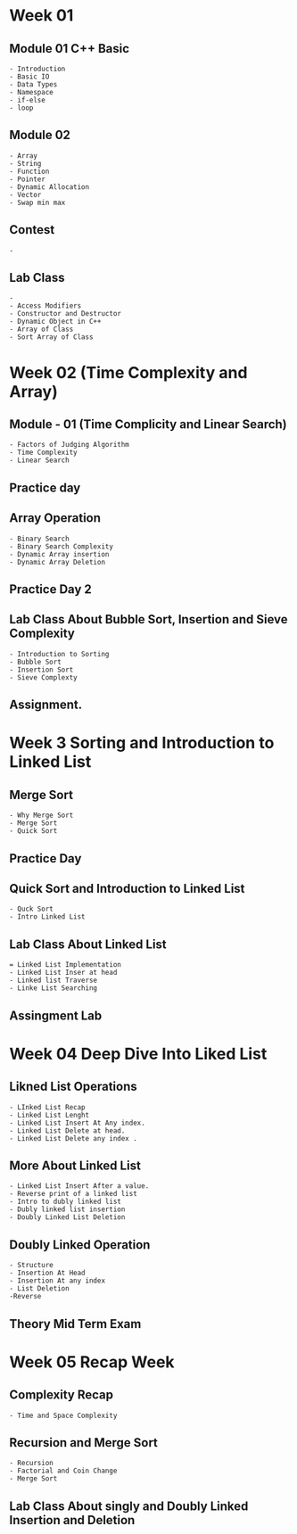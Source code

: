 # Week 01 
## Module 01 C++ Basic 
    - Introduction 
    - Basic IO 
    - Data Types 
    - Namespace 
    - if-else
    - loop 
## Module 02 
    - Array
    - String 
    - Function 
    - Pointer 
    - Dynamic Allocation 
    - Vector 
    - Swap min max 

## Contest 
    -

## Lab Class 
    -
    - Access Modifiers 
    - Constructor and Destructor 
    - Dynamic Object in C++
    - Array of Class 
    - Sort Array of Class 

# Week 02 (Time Complexity and Array)
## Module - 01 (Time Complicity and Linear Search)
    - Factors of Judging Algorithm 
    - Time Complexity 
    - Linear Search

## Practice day 

## Array Operation 
    - Binary Search 
    - Binary Search Complexity 
    - Dynamic Array insertion 
    - Dynamic Array Deletion 

## Practice Day 2 

## Lab Class About Bubble Sort, Insertion and Sieve Complexity 
    - Introduction to Sorting 
    - Bubble Sort 
    - Insertion Sort 
    - Sieve Complexty 

## Assignment. 

# Week 3 Sorting and Introduction to Linked List
## Merge Sort 
    - Why Merge Sort 
    - Merge Sort 
    - Quick Sort 

## Practice Day 
    

## Quick Sort and Introduction to Linked List
    - Quck Sort 
    - Intro Linked List 

## Lab Class About Linked List 
    = Linked List Implementation 
    - Linked List Inser at head 
    - Linked list Traverse 
    - Linke List Searching 

## Assingment Lab 

# Week 04 Deep Dive Into Liked List
## Likned List Operations 
    - LInked List Recap 
    - Linked List Lenght 
    - Linked List Insert At Any index. 
    - Linked List Delete at head.
    - Linked List Delete any index .

## More About Linked List 
    - Linked List Insert After a value. 
    - Reverse print of a linked list 
    - Intro to dubly linked list 
    - Dubly linked list insertion 
    - Doubly Linked List Deletion 

## Doubly Linked Operation 
    - Structure 
    - Insertion At Head 
    - Insertion At any index
    - List Deletion 
    -Reverse


## Theory Mid Term Exam 

# Week 05 Recap Week 

## Complexity Recap 
    - Time and Space Complexity 

## Recursion and Merge Sort 
    - Recursion 
    - Factorial and Coin Change 
    - Merge Sort 


## Lab Class About singly and Doubly Linked Insertion and Deletion 










    



    